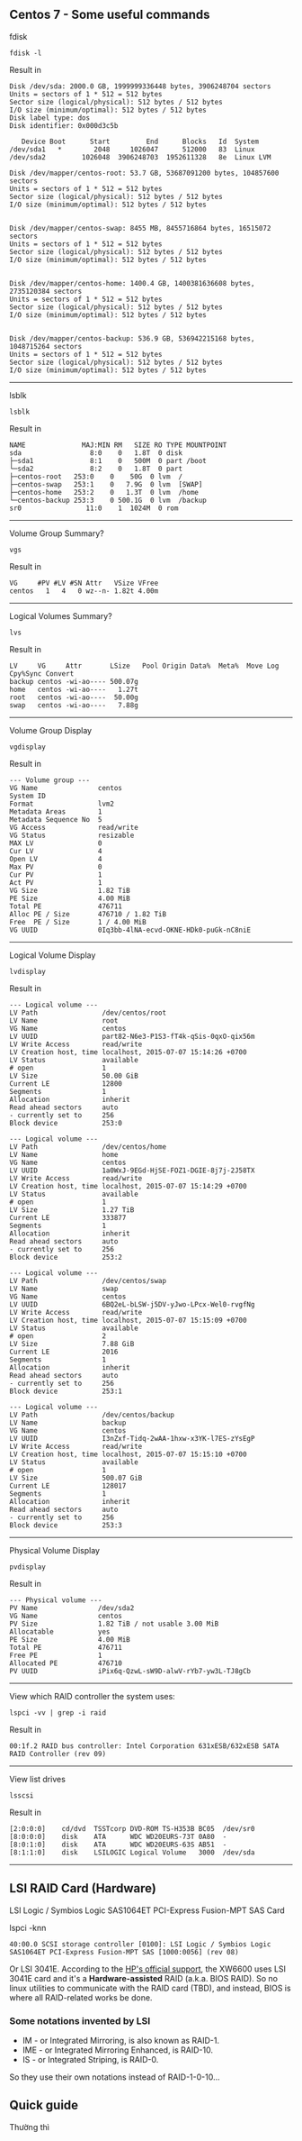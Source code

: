 ## Centos 7 - Some useful commands

fdisk

    fdisk -l

Result in

    Disk /dev/sda: 2000.0 GB, 1999999336448 bytes, 3906248704 sectors
    Units = sectors of 1 * 512 = 512 bytes
    Sector size (logical/physical): 512 bytes / 512 bytes
    I/O size (minimum/optimal): 512 bytes / 512 bytes
    Disk label type: dos
    Disk identifier: 0x000d3c5b

       Device Boot      Start         End      Blocks   Id  System
    /dev/sda1   *        2048     1026047      512000   83  Linux
    /dev/sda2         1026048  3906248703  1952611328   8e  Linux LVM

    Disk /dev/mapper/centos-root: 53.7 GB, 53687091200 bytes, 104857600 sectors
    Units = sectors of 1 * 512 = 512 bytes
    Sector size (logical/physical): 512 bytes / 512 bytes
    I/O size (minimum/optimal): 512 bytes / 512 bytes


    Disk /dev/mapper/centos-swap: 8455 MB, 8455716864 bytes, 16515072 sectors
    Units = sectors of 1 * 512 = 512 bytes
    Sector size (logical/physical): 512 bytes / 512 bytes
    I/O size (minimum/optimal): 512 bytes / 512 bytes


    Disk /dev/mapper/centos-home: 1400.4 GB, 1400381636608 bytes, 2735120384 sectors
    Units = sectors of 1 * 512 = 512 bytes
    Sector size (logical/physical): 512 bytes / 512 bytes
    I/O size (minimum/optimal): 512 bytes / 512 bytes


    Disk /dev/mapper/centos-backup: 536.9 GB, 536942215168 bytes, 1048715264 sectors
    Units = sectors of 1 * 512 = 512 bytes
    Sector size (logical/physical): 512 bytes / 512 bytes
    I/O size (minimum/optimal): 512 bytes / 512 bytes

---

lsblk

    lsblk

Result in

    NAME              MAJ:MIN RM   SIZE RO TYPE MOUNTPOINT
    sda                 8:0    0   1.8T  0 disk
    ├─sda1              8:1    0   500M  0 part /boot
    └─sda2              8:2    0   1.8T  0 part
    ├─centos-root   253:0    0    50G  0 lvm  /
    ├─centos-swap   253:1    0   7.9G  0 lvm  [SWAP]
    ├─centos-home   253:2    0   1.3T  0 lvm  /home
    └─centos-backup 253:3    0 500.1G  0 lvm  /backup
    sr0                11:0    1  1024M  0 rom

---

Volume Group Summary?

    vgs

Result in

    VG     #PV #LV #SN Attr   VSize VFree
    centos   1   4   0 wz--n- 1.82t 4.00m

---

Logical Volumes Summary?

    lvs

Result in

    LV     VG     Attr       LSize   Pool Origin Data%  Meta%  Move Log Cpy%Sync Convert
    backup centos -wi-ao---- 500.07g
    home   centos -wi-ao----   1.27t
    root   centos -wi-ao----  50.00g
    swap   centos -wi-ao----   7.88g

---

Volume Group Display

    vgdisplay
Result in

    --- Volume group ---
    VG Name               centos
    System ID
    Format                lvm2
    Metadata Areas        1
    Metadata Sequence No  5
    VG Access             read/write
    VG Status             resizable
    MAX LV                0
    Cur LV                4
    Open LV               4
    Max PV                0
    Cur PV                1
    Act PV                1
    VG Size               1.82 TiB
    PE Size               4.00 MiB
    Total PE              476711
    Alloc PE / Size       476710 / 1.82 TiB
    Free  PE / Size       1 / 4.00 MiB
    VG UUID               0Iq3bb-4lNA-ecvd-OKNE-HDk0-puGk-nC8niE

---

Logical Volume Display

    lvdisplay

Result in

    --- Logical volume ---
    LV Path                /dev/centos/root
    LV Name                root
    VG Name                centos
    LV UUID                part82-N6e3-P1S3-fT4k-qSis-0qxO-qix56m
    LV Write Access        read/write
    LV Creation host, time localhost, 2015-07-07 15:14:26 +0700
    LV Status              available
    # open                 1
    LV Size                50.00 GiB
    Current LE             12800
    Segments               1
    Allocation             inherit
    Read ahead sectors     auto
    - currently set to     256
    Block device           253:0

    --- Logical volume ---
    LV Path                /dev/centos/home
    LV Name                home
    VG Name                centos
    LV UUID                1a0WxJ-9EGd-HjSE-FOZ1-DGIE-8j7j-2J58TX
    LV Write Access        read/write
    LV Creation host, time localhost, 2015-07-07 15:14:29 +0700
    LV Status              available
    # open                 1
    LV Size                1.27 TiB
    Current LE             333877
    Segments               1
    Allocation             inherit
    Read ahead sectors     auto
    - currently set to     256
    Block device           253:2

    --- Logical volume ---
    LV Path                /dev/centos/swap
    LV Name                swap
    VG Name                centos
    LV UUID                6BQ2eL-bLSW-j5DV-yJwo-LPcx-Wel0-rvgfNg
    LV Write Access        read/write
    LV Creation host, time localhost, 2015-07-07 15:15:09 +0700
    LV Status              available
    # open                 2
    LV Size                7.88 GiB
    Current LE             2016
    Segments               1
    Allocation             inherit
    Read ahead sectors     auto
    - currently set to     256
    Block device           253:1

    --- Logical volume ---
    LV Path                /dev/centos/backup
    LV Name                backup
    VG Name                centos
    LV UUID                I3nZxf-Tidq-2wAA-1hxw-x3YK-l7ES-zYsEgP
    LV Write Access        read/write
    LV Creation host, time localhost, 2015-07-07 15:15:10 +0700
    LV Status              available
    # open                 1
    LV Size                500.07 GiB
    Current LE             128017
    Segments               1
    Allocation             inherit
    Read ahead sectors     auto
    - currently set to     256
    Block device           253:3

---

Physical Volume Display

    pvdisplay

Result in

    --- Physical volume ---
    PV Name               /dev/sda2
    VG Name               centos
    PV Size               1.82 TiB / not usable 3.00 MiB
    Allocatable           yes
    PE Size               4.00 MiB
    Total PE              476711
    Free PE               1
    Allocated PE          476710
    PV UUID               iPix6q-QzwL-sW9D-alwV-rYb7-yw3L-TJ8gCb

---

View which RAID controller the system uses:

    lspci -vv | grep -i raid

Result in

    00:1f.2 RAID bus controller: Intel Corporation 631xESB/632xESB SATA RAID Controller (rev 09)

---

View list drives

    lsscsi

Result in

    [2:0:0:0]    cd/dvd  TSSTcorp DVD-ROM TS-H353B BC05  /dev/sr0
    [8:0:0:0]    disk    ATA      WDC WD20EURS-73T 0A80  -
    [8:0:1:0]    disk    ATA      WDC WD20EURS-63S AB51  -
    [8:1:1:0]    disk    LSILOGIC Logical Volume   3000  /dev/sda


---

## LSI RAID Card (Hardware)

LSI Logic / Symbios Logic SAS1064ET PCI-Express Fusion-MPT SAS Card

lspci -knn

    40:00.0 SCSI storage controller [0100]: LSI Logic / Symbios Logic SAS1064ET PCI-Express Fusion-MPT SAS [1000:0056] (rev 08)

Or LSI 3041E. According to the [HP's official support](http://h10032.www1.hp.com/ctg/Manual/c01232490), the XW6600 uses LSI 3041E card and it's a **Hardware-assisted** RAID (a.k.a. BIOS RAID). So no linux utilities to communicate with the RAID card (TBD), and instead, BIOS is where all RAID-related works be done.

### Some notations invented by LSI

- IM - or Integrated Mirroring, is also known as RAID-1.
- IME - or Integrated Mirroring Enhanced,
is RAID-10.
- IS - or Integrated Striping, is RAID-0.

So they use their own notations instead of RAID-1-0-10...

## Quick guide

Thường thì 